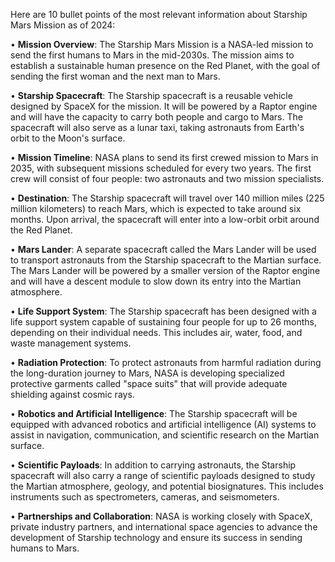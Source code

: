 Here are 10 bullet points of the most relevant information about Starship Mars Mission as of 2024:

• **Mission Overview**: The Starship Mars Mission is a NASA-led mission to send the first humans to Mars in the mid-2030s. The mission aims to establish a sustainable human presence on the Red Planet, with the goal of sending the first woman and the next man to Mars.

• **Starship Spacecraft**: The Starship spacecraft is a reusable vehicle designed by SpaceX for the mission. It will be powered by a Raptor engine and will have the capacity to carry both people and cargo to Mars. The spacecraft will also serve as a lunar taxi, taking astronauts from Earth's orbit to the Moon's surface.

• **Mission Timeline**: NASA plans to send its first crewed mission to Mars in 2035, with subsequent missions scheduled for every two years. The first crew will consist of four people: two astronauts and two mission specialists.

• **Destination**: The Starship spacecraft will travel over 140 million miles (225 million kilometers) to reach Mars, which is expected to take around six months. Upon arrival, the spacecraft will enter into a low-orbit orbit around the Red Planet.

• **Mars Lander**: A separate spacecraft called the Mars Lander will be used to transport astronauts from the Starship spacecraft to the Martian surface. The Mars Lander will be powered by a smaller version of the Raptor engine and will have a descent module to slow down its entry into the Martian atmosphere.

• **Life Support System**: The Starship spacecraft has been designed with a life support system capable of sustaining four people for up to 26 months, depending on their individual needs. This includes air, water, food, and waste management systems.

• **Radiation Protection**: To protect astronauts from harmful radiation during the long-duration journey to Mars, NASA is developing specialized protective garments called "space suits" that will provide adequate shielding against cosmic rays.

• **Robotics and Artificial Intelligence**: The Starship spacecraft will be equipped with advanced robotics and artificial intelligence (AI) systems to assist in navigation, communication, and scientific research on the Martian surface.

• **Scientific Payloads**: In addition to carrying astronauts, the Starship spacecraft will also carry a range of scientific payloads designed to study the Martian atmosphere, geology, and potential biosignatures. This includes instruments such as spectrometers, cameras, and seismometers.

• **Partnerships and Collaboration**: NASA is working closely with SpaceX, private industry partners, and international space agencies to advance the development of Starship technology and ensure its success in sending humans to Mars.